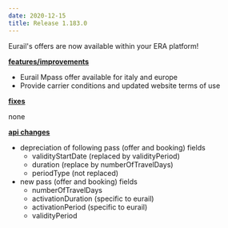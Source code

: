 ```yaml
---
date: 2020-12-15
title: Release 1.183.0
---
```

Eurail's offers are now available within your ERA platform!

<!--more-->

**<u>features/improvements</u>**

- Eurail Mpass offer available for italy and europe
- Provide carrier conditions and updated website terms of use 

**<u>fixes</u>**

none

**<u>api changes</u>**

- depreciation of following pass (offer and booking) fields
    - validityStartDate (replaced by validityPeriod)
    - duration (replace by numberOfTravelDays)
    - periodType (not replaced) 
- new pass (offer and booking) fields 
    - numberOfTravelDays
    - activationDuration (specific to eurail)
    - activationPeriod (specific to eurail)
    - validityPeriod 


  
